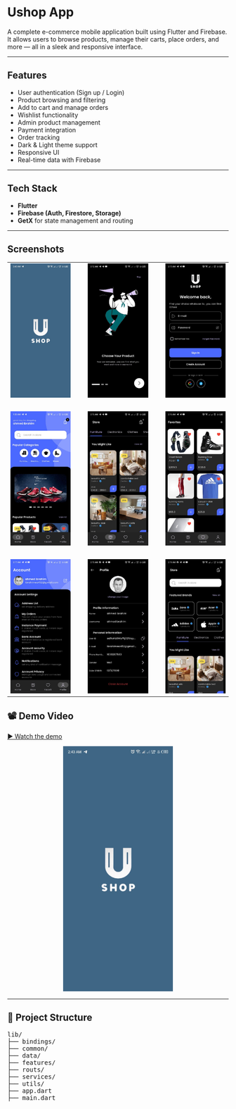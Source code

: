 # Ushop App

A complete e-commerce mobile application built using Flutter and Firebase. It allows users to browse products, manage their carts, place orders, and more — all in a sleek and responsive interface.

---

## Features

- User authentication (Sign up / Login)
- Product browsing and filtering
- Add to cart and manage orders
- Wishlist functionality
- Admin product management
- Payment integration
- Order tracking
- Dark & Light theme support
- Responsive UI
- Real-time data with Firebase

---

## Tech Stack

- **Flutter**
- **Firebase (Auth, Firestore, Storage)**
- **GetX** for state management and routing

---

## Screenshots

<p align="center">
  <table>
    <tr>
      <td><img src="https://raw.githubusercontent.com/Ahmed2020Ebrahim/my_portfolio/refs/heads/master/assets/assets/projects/ushop/1.jpg" width="200"></td>
      <td>&nbsp;&nbsp;&nbsp;</td>
      <td><img src="https://raw.githubusercontent.com/Ahmed2020Ebrahim/my_portfolio/refs/heads/master/assets/assets/projects/ushop/2.jpg" width="200"></td>
      <td>&nbsp;&nbsp;&nbsp;</td>
      <td><img src="https://raw.githubusercontent.com/Ahmed2020Ebrahim/my_portfolio/refs/heads/master/assets/assets/projects/ushop/3.jpg" width="200"></td>
    </tr>
    <tr><td colspan="5">&nbsp;</td></tr>
    <tr>
      <td><img src="https://raw.githubusercontent.com/Ahmed2020Ebrahim/my_portfolio/refs/heads/master/assets/assets/projects/ushop/4.jpg" width="200"></td>
      <td>&nbsp;&nbsp;&nbsp;</td>
      <td><img src="https://raw.githubusercontent.com/Ahmed2020Ebrahim/my_portfolio/refs/heads/master/assets/assets/projects/ushop/5.jpg" width="200"></td>
      <td>&nbsp;&nbsp;&nbsp;</td>
      <td><img src="https://raw.githubusercontent.com/Ahmed2020Ebrahim/my_portfolio/refs/heads/master/assets/assets/projects/ushop/6.jpg" width="200"></td>
    </tr>
    <tr><td colspan="5">&nbsp;</td></tr>
    <tr>
      <td><img src="https://raw.githubusercontent.com/Ahmed2020Ebrahim/my_portfolio/refs/heads/master/assets/assets/projects/ushop/7.jpg" width="200"></td>
      <td>&nbsp;&nbsp;&nbsp;</td>
      <td><img src="https://raw.githubusercontent.com/Ahmed2020Ebrahim/my_portfolio/refs/heads/master/assets/assets/projects/ushop/8.jpg" width="200"></td>
      <td>&nbsp;&nbsp;&nbsp;</td>
      <td><img src="https://raw.githubusercontent.com/Ahmed2020Ebrahim/my_portfolio/refs/heads/master/assets/assets/projects/ushop/9.jpg" width="200"></td>
    </tr>
  </table>
</p>


## 📽️ Demo Video

[▶️ Watch the demo](https://drive.google.com/file/d/10_GXXhKwAx-oBMXivJaWEFAuLXNJoMY5/view?usp=sharing)

<p align="center">
  <a href="https://drive.google.com/file/d/17Jf7pmQT5zGOGh5gEnz_iIyzE6B81UkL/view?usp=sharing" target="_blank">
    <img src="https://raw.githubusercontent.com/Ahmed2020Ebrahim/my_portfolio/refs/heads/master/assets/assets/projects/ushop/1.jpg" alt="Demo Video" width="250" />
  </a>
</p>


---

## 📂 Project Structure

<pre>
lib/
├── bindings/
├── common/
├── data/
├── features/
├── routs/
├── services/
├── utils/
├── app.dart
├── main.dart
</pre>
